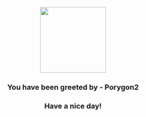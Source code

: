 <p align="center">
    <img src="https://raw.githubusercontent.com/PokeAPI/sprites/master/sprites/pokemon/233.png" width="150" height="150">
</p>
<h3 align="center">You have been greeted by - <b>Porygon2</b></h3>
<h3 align="center">Have a nice day!</h3>
